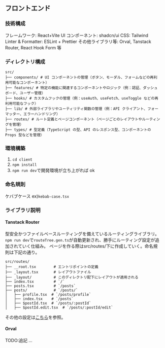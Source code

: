 ## フロントエンド

### 技術構成

フレームワーク: React+Vite
UI コンポーネント: shadcn/ui
CSS: Tailwind
Linter & Formatter: ESLint + Prettier
その他ライブラリ等: Orval, Tanstack Router, React Hook Form 等

### ディレクトリ構成

```
src/
├── components/ # UI コンポーネントの管理（ボタン、モーダル、フォームなどの再利用可能なコンポーネント）
├── features/ # 特定の機能に関連するコンポーネントやロジック（例：認証、ダッシュボード、ユーザー管理）
├── hooks/ # カスタムフックの管理（例：useAuth、useFetch、useToggle などの再利用可能なフック）
├── lib/ # 外部ライブラリやユーティリティ関数の管理（例：API クライアント、フォーマッター、エラーハンドリング）
├── routes/ # ルート定義とページコンポーネント（ページごとのレイアウトやルーティングを管理）
├── types/ # 型定義（TypeScript の型、API のレスポンス型、コンポーネントの Props 型などを管理）
```

### 環境構築

1. `cd client`
2. `npm install`
3. `npm run dev`で開発環境が立ち上がれば ok

### 命名規則

ケバブケース
ex)`kebab-case.tsx`

### ライブラリ説明

#### Tanstack Router

型安全かつファイルベースルーティングを備えているルーティングライブラリ。
`npm run dev`で`routeTree.gen.ts`が自動更新され、勝手にルーティング設定が追加されていく仕組み。
ページを作る際はsrc/routes/下に作成していく。命名規則は下記の通り。

```
src/routes/
├── __root.tsx        # エントリポイントの定義
├── _layout.tsx       # レイアウトファイル
├── _layout/          # このディレクトリ配下にレイアウトが適用される
├── index.tsx         # `/`
├── posts.tsx         # `/posts`
├── posts/            # `/posts/`
│   ├── profile.tsx  # `/posts/profile`
│   ├── index.tsx    # `/posts`
│   ├── $postId.tsx  # `/posts/:postId`
│   ├── $postId.edit.tsx  # `/posts/:postId/edit`
```

その他の設定は[こちら](https://zenn.dev/calloc134/articles/6680b272a2c2c5#%E3%82%B3%E3%83%B3%E3%83%9D%E3%83%BC%E3%83%8D%E3%83%B3%E3%83%88%E3%81%AE%E6%8C%87%E5%AE%9A)を参照。

#### Orval

TODO:追記
...

